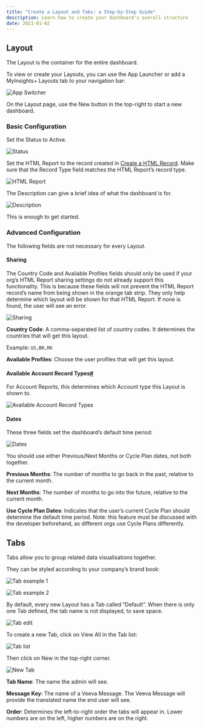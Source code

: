 ```yaml
---
title: "Create a Layout and Tabs: a Step-by-Step Guide"
description: Learn how to create your dashboard's overall structure
date: 2021-01-02
---
```

## Layout

The Layout is the container for the entire dashboard.

To view or create your Layouts, you can use the App Launcher or add a MyInsights+ Layouts tab to your navigation bar:

![App Switcher](/static/img/layout-01.png "App Switcher")

On the Layout page, use the New button in the top-right to start a new dashboard.

### Basic Configuration

Set the Status to Active.

![Status](/static/img/layout-02.png "Status")

Set the HTML Report to the record created in [Create a HTML Record](/static/img/01-create-a-html-record.html). Make sure that the Record Type field matches the HTML Report’s record type.

![HTML Report](/static/img/layout-03.png "HTML Report")

The Description can give a brief idea of what the dashboard is for.

![Description](/static/img/layout-04.png "Description")

This is enough to get started.

### Advanced Configuration

The following fields are not necessary for every Layout.

#### Sharing

The Country Code and Available Profiles fields should only be used if your org’s HTML Report sharing settings do not already support this functionality. This is because these fields will not prevent the HTML Report record’s name from being shown in the orange tab strip. They only help determine which layout will be shown for that HTML Report. If none is found, the user will see an error.

![Sharing](/static/img/layout-05.png "Sharing")

**Country Code**: A comma-separated list of country codes. It determines the countries that will get this layout.

Example: `US,BR,MX`

**Available Profiles**: Choose the user profiles that will get this layout.

#### Available Account Record Types[\#](/static/img/02-create-a-layout-and-tabs.html#available-account-record-types)

For Account Reports, this determines which Account type this Layout is shown to.

![Available Account Record Types](/static/img/layout-06.png "Available Account Record Types")

#### Dates

These three fields set the dashboard’s default time period:

![Dates](/static/img/layout-07.png "Dates")

You should use either Previous/Next Months or Cycle Plan dates, not both together.

**Previous Months**: The number of months to go back in the past, relative to the current month.

**Next Months**: The number of months to go into the future, relative to the current month.

**Use Cycle Plan Dates**: Indicates that the user’s current Cycle Plan should determine the default time period. Note: this feature must be discussed with the developer beforehand, as different orgs use Cycle Plans differently.

## Tabs

Tabs allow you to group related data visualisations together.

They can be styled according to your company’s brand book:

![Tab example 1](/static/img/tabs-01.png "Tab example 1")

![Tab example 2](/static/img/tabs-02.png "Tab example 2")

By default, every new Layout has a Tab called “Default”. When there is only one Tab defined, the tab name is not displayed, to save space.

![Tab edit](/static/img/tabs-03.png "Tab edit")

To create a new Tab, click on View All in the Tab list:

![Tab list](/static/img/tabs-04.png "Tab list")

Then click on New in the top-right corner.

![New Tab](/static/img/tabs-03.png "New Tab")

**Tab Name**: The name the admin will see.

**Message Key**: The name of a Veeva Message. The Veeva Message will provide the translated name the end user will see.

**Order**: Determines the left-to-right order the tabs will appear in. Lower numbers are on the left, higher numbers are on the right.
